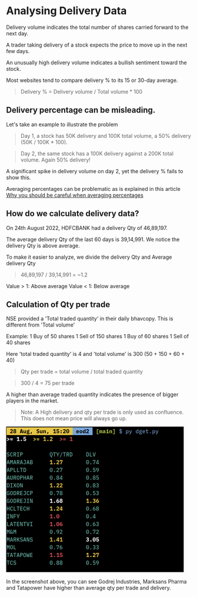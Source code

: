 # Analysing Delivery Data
Delivery volume indicates the total number of shares carried forward to the next day.

A trader taking delivery of a stock expects the price to move up in the next few days.

An unusually high delivery volume indicates a bullish sentiment toward the stock.

Most websites tend to compare delivery % to its 15 or 30-day average.
> Delivery % = Delivery volume / Total volume * 100

## Delivery percentage can be misleading.
Let's take an example to illustrate the problem

> Day 1, a stock has 50K delivery and 100K total volume, a 50% delivery (50K / 100K * 100).

> Day 2, the same stock has a 100K delivery against a 200K total volume. Again 50% delivery!

A significant spike in delivery volume on day 2, yet the delivery % fails to show this.

Averaging percentages can be problematic as is explained in this article [Why you should be careful when averaging percentages](https://www.robertoreif.com/blog/2018/1/7/why-you-should-be-careful-when-averaging-percentages)

## How do we calculate delivery data?
On 24th August 2022, HDFCBANK had a delivery Qty of 46,89,197.

The average delivery Qty of the last 60 days is 39,14,991. We notice the delivery Qty is above average.

To make it easier to analyze, we divide the delivery Qty and Average delivery Qty
> 46,89,197 / 39,14,991 = ~1.2

Value > 1: Above average
Value < 1: Below average

## Calculation of Qty per trade

NSE provided a 'Total traded quantity' in their daily bhavcopy. This is different from 'Total volume'

Example:
1 Buy of 50 shares
1 Sell of 150 shares
1 Buy of 60 shares
1 Sell of 40 shares

Here 'total traded quantity' is 4 and 'total volume' is 300 (50 + 150 + 60 + 40)

> Qty per trade = total volume / total traded quantity

> 300 / 4 = 75 per trade

A higher than average traded quantity indicates the presence of bigger players in the market.

> Note: A High delivery and qty per trade is only used as confluence. This does not mean price will always go up.

![screenshot](/images/dget.png)

In the screenshot above, you can see Godrej Industries, Marksans Pharma and Tatapower have higher than average qty per trade and delivery.
